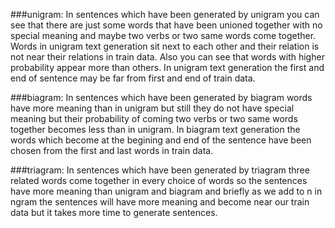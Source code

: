###unigram:
In sentences which have been generated by unigram you can see that there are just some words that have been unioned together with no special meaning
and maybe two verbs or two same words come together.
Words in unigram text generation sit next to each other and their relation is not near their relations in train data.
Also you can see that words with higher probability appear more than others.
In unigram text generation the first and end of sentence may be far from first and end of train data.

###biagram:
In sentences which have been generated by biagram words have more meaning than in unigram but still they do not have special meaning but their
probability of coming two verbs or two same words together becomes less than in unigram.
In biagram text generation the words which become at the begining and end of the sentence have been chosen from the first and last words in train data.

###triagram:
In sentences which have been generated by triagram three related words come together in every choice of words so the sentences have more meaning
than unigram and biagram and briefly as we add to n in ngram the sentences will have more meaning and become near our train data but it takes more
time to generate sentences.